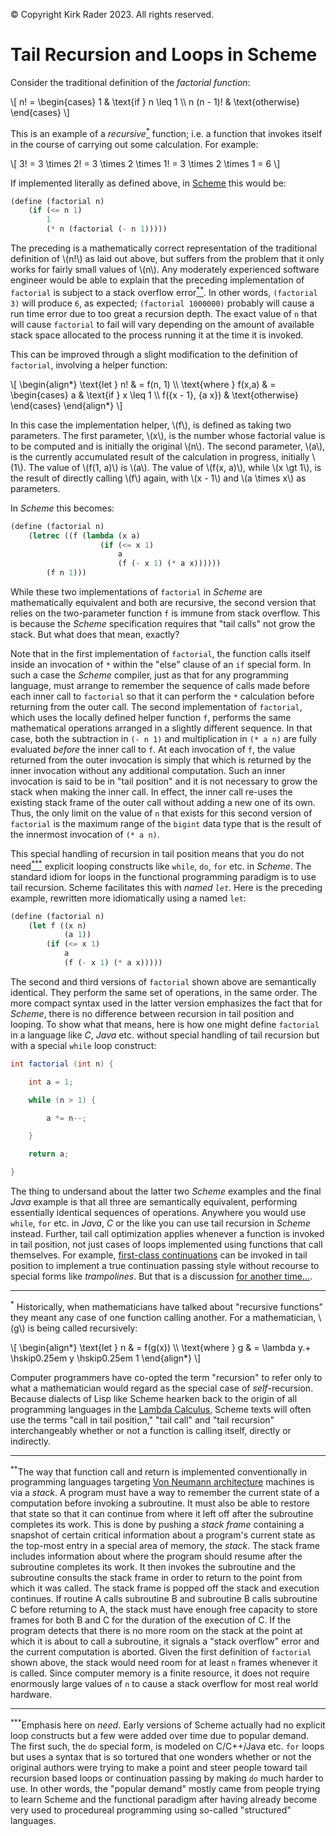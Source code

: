&copy; Copyright Kirk Rader 2023. All rights reserved.

# Tail Recursion and Loops in Scheme

Consider the traditional definition of the _factorial function_:

\\[
n! =
    \begin{cases}
        1 & \text{if } n \leq 1 \\\\
        n (n - 1)! & \text{otherwise}
    \end{cases}
\\]

This is an example of a _recursive_[<sup>*</sup>](#recursion) function; i.e. a
function that invokes itself in the course of carrying out some calculation. For
example:

\\[
3! = 3 \times 2! = 3 \times 2 \times 1! = 3 \times 2 \times 1 = 6
\\]

If implemented literally as defined above, in
[Scheme](https://en.wikipedia.org/wiki/Scheme_(programming_language)) this would
be:

```scheme
(define (factorial n)
    (if (<= n 1)
        1
        (* n (factorial (- n 1)))))
```

The preceding is a mathematically correct representation of the traditional
definition of \\(n!\\) as laid out above, but suffers from the problem that it
only works for fairly small values of \\(n\\). Any moderately experienced
software engineer would be able to explain that the preceding implementation of
`factorial` is subject to a stack overflow error[<sup>**</sup>](#stack). In
other words, `(factorial 3)` will produce `6`, as expected; `(factorial
1000000)` probably will cause a run time error due to too great a recursion
depth. The exact value of `n` that will cause `factorial` to fail will vary
depending on the amount of available stack space allocated to the process
running it at the time it is invoked.

This can be improved through a slight modification to the definition of
`factorial`, involving a helper function:

\\[
    \begin{align*}
        \text{let } n! & = f(n, 1) \\\\
        \text{where } f(x,a) & =
            \begin{cases}
                a & \text{if } x \leq 1 \\\\
                f({x - 1}, {a x}) & \text{otherwise}
            \end{cases}
    \end{align*}
\\]

In this case the implementation helper, \\(f\\), is defined as taking two
parameters. The first parameter, \\(x\\), is the number whose factorial value is
to be computed and is initially the original \\(n\\). The second parameter,
\\(a\\), is the currently accumulated result of the calculation in progress,
initially \\(1\\). The value of \\(f(1, a)\\) is \\(a\\). The value of
\\(f(x, a)\\), while \\(x \gt 1\\), is the result of directly calling \\(f\\)
again, with \\(x - 1\\) and \\(a \times x\\) as parameters.

In _Scheme_ this becomes:

```scheme
(define (factorial n)
    (letrec ((f (lambda (x a)
                    (if (<= x 1)
                        a
                        (f (- x 1) (* a x))))))
        (f n 1)))
```

While these two implementations of `factorial` in _Scheme_ are mathematically
equivalent and both are recursive, the second version that relies on the
two-parameter function `f` is immune from stack overflow. This is because the
_Scheme_ specification requires that "tail calls" not grow the stack. But what
does that mean, exactly?

Note that in the first implementation of `factorial`, the function calls itself
inside an invocation of `*` within the "else" clause of an `if` special form. In
such a case the _Scheme_ compiler, just as that for any programming language,
must arrange to remember the sequence of calls made before each inner call to
`factorial` so that it can perform the `*` calculation before returning from the
outer call. The second implementation of `factorial`, which uses the locally
defined helper function `f`, performs the same mathematical operations arranged
in a slightly different sequence. In that case, both the subtraction in
`(- n 1)` and multiplication in `(* a n)` are fully evaluated _before_ the inner
call to `f`. At each invocation of `f`, the value returned from the outer
invocation is simply that which is returned by the inner invocation without any
additional computation. Such an inner invocation is said to be in "tail
position" and it is not necessary to grow the stack when making the inner call.
In effect, the inner call re-uses the existing stack frame of the outer call
without adding a new one of its own. Thus, the only limit on the value of `n`
that exists for this second version of `factorial` is the maximum range of the
`bigint` data type that is the result of the innermost invocation of `(* a n)`.

This special handling of recursion in tail position means that you do not
need[<sup>***</sup>](#loop-constructs) explicit looping constructs like `while`,
`do`, `for` etc. in _Scheme_. The standard idiom for loops in the functional
programming paradigm is to use tail recursion. Scheme facilitates this with
_named `let`_. Here is the preceding example, rewritten more idiomatically using
a named `let`:

```scheme
(define (factorial n)
    (let f ((x n)
            (a 1))
        (if (<= x 1)
            a
            (f (- x 1) (* a x)))))
```

The second and third versions of `factorial` shown above are semantically
identical. They perform the same set of operations, in the same order. The more
compact syntax used in the latter version emphasizes the fact that for _Scheme_,
there is no difference between recursion in tail position and looping. To show
what that means, here is how one might define `factorial` in a language like
_C_, _Java_ etc. without special handling of tail recursion but with a special
`while` loop construct:

```java
int factorial (int n) {

    int a = 1;

    while (n > 1) {

        a *= n--;

    }

    return a;

}
```

The thing to undersand about the latter two _Scheme_ examples and the final
_Java_ example is that all three are semantically equivalent, performing
essentially identical sequences of operations. Anywhere you would use `while`,
`for` etc. in _Java_, _C_ or the like you can use tail recursion in _Scheme_
instead. Further, tail call optimization applies whenever a function is invoked
in tail position, not just cases of loops implemented using functions that call
themselves. For example, [first-class continuations](./call-cc.md) can be
invoked in tail position to implement a true continuation passing style without
recourse to special forms like _trampolines_. But that is a discussion [for
another time...](engines.md).

---

<a id="recursion"></a>

<sup>*</sup> Historically, when mathematicians have talked about "recursive
functions" they meant any case of one function calling another. For a
mathematician, \\(g\\) is being called recursively:

\\[
    \begin{align*}
        \text{let } n & = f(g(x)) \\\\
        \text{where } g & = \lambda y.+ \hskip0.25em y \hskip0.25em 1
    \end{align*}
\\]

Computer programmers have co-opted the term "recursion" to refer only to what a
mathematician would regard as the special case of _self_-recursion. Because
dialects of Lisp like Scheme hearken back to the origin of all programming
languages in the [Lambda Calculus](../philosophy/computability.md), Scheme texts
will often use the terms "call in tail position," "tail call" and "tail
recursion" interchangeably whether or not a function is calling itself, directly
or indirectly.

---

<a id="stack"></a>

<sup>**</sup>The way that function call and return is implemented conventionally
in programming languages targeting [Von Neumann
architecture](https://en.wikipedia.org/wiki/Von_Neumann_architecture) machines
is via a _stack_. A program must have a way to remember the current state of a
computation before invoking a subroutine. It must also be able to restore that
state so that it can continue from where it left off after the subroutine
completes its work. This is done by pushing a _stack frame_ containing a
snapshot of certain critical information about a program's current state as the
top-most entry in a special area of memory, the _stack_. The stack frame
includes information about where the program should resume after the subroutine
completes its work. It then invokes the subroutine and the subroutine consults
the stack frame in order to return to the point from which it was called. The
stack frame is popped off the stack and execution continues. If routine A calls
subroutine B and subroutine B calls subroutine C before returning to A, the
stack must have enough free capacity to store frames for both B and C for the
duration of the execution of C. If the program detects that there is no more
room on the stack at the point at which it is about to call a subroutine, it
signals a "stack overflow" error and the current computation is aborted. Given
the first definition of `factorial` shown above, the stack would need room for
at least `n` frames whenever it is called. Since computer memory is a finite
resource, it does not require enormously large values of `n` to cause a stack
overflow for most real world hardware.

---

<a id="loop-constructs"></a>

<sup>***</sup>Emphasis here on _need_. Early versions of Scheme actually had no
explicit loop constructs but a few were added over time due to popular demand.
The first such, the `do` special form, is modeled on C/C++/Java etc. `for` loops
but uses a syntax that is so tortured that one wonders whether or not the
original authors were trying to make a point and steer people toward tail
recursion based loops or continuation passing by making `do` much harder to use.
In other words, the "popular demand" mostly came from people trying to learn
Scheme and the functional paradigm after having already become very used to
procedureal programming using so-called "structured" languages.
